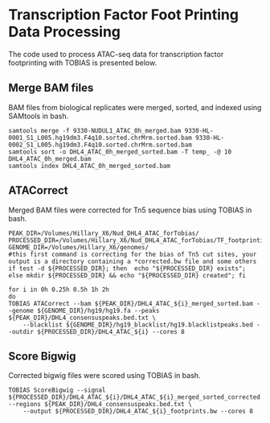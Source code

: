# Transcription Factor Foot Printing Data Processing
The code used to process ATAC-seq data for transcription factor footprinting with TOBIAS is presented below.

## Merge BAM files
BAM files from biological replicates were merged, sorted, and indexed using SAMtools in bash.
```
samtools merge -f 9330-NUDUL1_ATAC_0h_merged.bam 9330-HL-0001_S1_L005.hg19dm3.F4q10.sorted.chrMrm.sorted.bam 9330-HL-0002_S1_L005.hg19dm3.F4q10.sorted.chrMrm.sorted.bam
samtools sort -o DHL4_ATAC_0h_merged_sorted.bam -T temp_ -@ 10 DHL4_ATAC_0h_merged.bam
samtools index DHL4_ATAC_0h_merged_sorted.bam
```
## ATACorrect
Merged BAM files were corrected for Tn5 sequence bias using TOBIAS in bash.
```
PEAK_DIR=/Volumes/Hillary_X6/Nud_DHL4_ATAC_forTobias/
PROCESSED_DIR=/Volumes/Hillary_X6/Nud_DHL4_ATAC_forTobias/TF_footprinting_out/
GENOME_DIR=/Volumes/Hillary_X6/genomes/
#this first command is correcting for the bias of Tn5 cut sites, your output is a directory containing a *corrected.bw file and some others
if test -d ${PROCESSED_DIR}; then  echo "${PROCESSED_DIR} exists"; else mkdir ${PROCESSED_DIR} && echo "${PROCESSED_DIR} created"; fi

for i in 0h 0.25h 0.5h 1h 2h
do
TOBIAS ATACorrect --bam ${PEAK_DIR}/DHL4_ATAC_${i}_merged_sorted.bam --genome ${GENOME_DIR}/hg19/hg19.fa --peaks ${PEAK_DIR}/DHL4_consensuspeaks.bed.txt \
    --blacklist ${GENOME_DIR}/hg19_blacklist/hg19.blacklistpeaks.bed --outdir ${PROCESSED_DIR}/DHL4_ATAC_${i} --cores 8
```
## Score Bigwig
Corrected bigwig files were scored using TOBIAS in bash.
```
TOBIAS ScoreBigwig --signal ${PROCESSED_DIR}/DHL4_ATAC_${i}/DHL4_ATAC_${i}_merged_sorted_corrected.bw --regions ${PEAK_DIR}/DHL4_consensuspeaks.bed.txt \
    --output ${PROCESSED_DIR}/DHL4_ATAC_${i}_footprints.bw --cores 8
```
